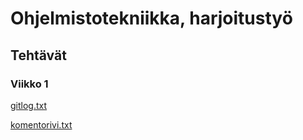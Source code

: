 # Ohjelmistotekniikka, harjoitustyö

## Tehtävät

### Viikko 1
[gitlog.txt](https://github.com/janneko01/ot-harjoitustyo/blob/main/laskarit/viikko1/gitlog.txt/)

[komentorivi.txt](https://github.com/janneko01/otharjoitustyo/blob/main/laskarit/viikko1/komentorivi.txt/)
